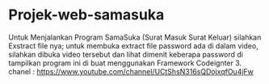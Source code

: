 # Projek-web-samasuka
Untuk Menjalankan Program SamaSuka (Surat Masuk Surat Keluar) silahkan Exstract file nya; untuk membuka extract file password ada di dalam video,  silahkan dibuka video tersebut dan lihat dimenit keberapa password di tampilkan program ini di buat menggunakan Framework Codeignter 3.  chanel : https://www.youtube.com/channel/UCtShsN316sQDojxqfOu4jFw
